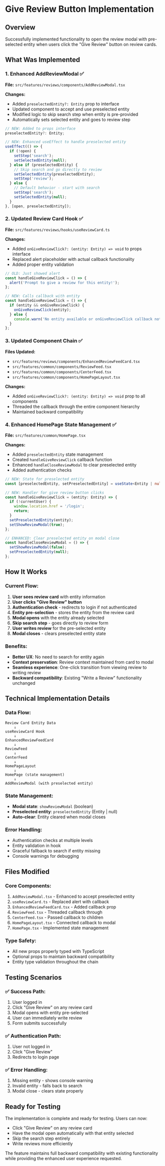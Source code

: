 # Give Review Button Implementation

## Overview
Successfully implemented functionality to open the review modal with pre-selected entity when users click the "Give Review" button on review cards.

## What Was Implemented

### 1. Enhanced AddReviewModal ✅
**File:** `src/features/reviews/components/AddReviewModal.tsx`

**Changes:**
- Added `preselectedEntity?: Entity` prop to interface
- Updated component to accept and use preselected entity
- Modified logic to skip search step when entity is pre-provided
- Automatically sets selected entity and goes to review step

```typescript
// NEW: Added to props interface
preselectedEntity?: Entity;

// NEW: Enhanced useEffect to handle preselected entity
useEffect(() => {
  if (!open) {
    setStep('search');
    setSelectedEntity(null);
  } else if (preselectedEntity) {
    // Skip search and go directly to review
    setSelectedEntity(preselectedEntity);
    setStep('review');
  } else {
    // Default behavior - start with search
    setStep('search');
    setSelectedEntity(null);
  }
}, [open, preselectedEntity]);
```

### 2. Updated Review Card Hook ✅
**File:** `src/features/reviews/hooks/useReviewCard.ts`

**Changes:**
- Added `onGiveReviewClick?: (entity: Entity) => void` to props interface
- Replaced alert placeholder with actual callback functionality
- Added proper entity validation

```typescript
// OLD: Just showed alert
const handleGiveReviewClick = () => {
  alert('Prompt to give a review for this entity!');
};

// NEW: Calls callback with entity
const handleGiveReviewClick = () => {
  if (entity && onGiveReviewClick) {
    onGiveReviewClick(entity);
  } else {
    console.warn('No entity available or onGiveReviewClick callback not provided');
  }
};
```

### 3. Updated Component Chain ✅
**Files Updated:**
- `src/features/reviews/components/EnhancedReviewFeedCard.tsx`
- `src/features/common/components/ReviewFeed.tsx`
- `src/features/common/components/CenterFeed.tsx`
- `src/features/common/components/HomePageLayout.tsx`

**Changes:**
- Added `onGiveReviewClick?: (entity: Entity) => void` prop to all components
- Threaded the callback through the entire component hierarchy
- Maintained backward compatibility

### 4. Enhanced HomePage State Management ✅
**File:** `src/features/common/HomePage.tsx`

**Changes:**
- Added `preselectedEntity` state management
- Created `handleGiveReviewClick` callback function
- Enhanced `handleCloseReviewModal` to clear preselected entity
- Added authentication checks

```typescript
// NEW: State for preselected entity
const [preselectedEntity, setPreselectedEntity] = useState<Entity | null>(null);

// NEW: Handler for give review button clicks
const handleGiveReviewClick = (entity: Entity) => {
  if (!currentUser) {
    window.location.href = '/login';
    return;
  }
  setPreselectedEntity(entity);
  setShowReviewModal(true);
};

// ENHANCED: Clear preselected entity on modal close
const handleCloseReviewModal = () => {
  setShowReviewModal(false);
  setPreselectedEntity(null);
};
```

## How It Works

### Current Flow:
1. **User sees review card** with entity information
2. **User clicks "Give Review" button**
3. **Authentication check** - redirects to login if not authenticated
4. **Entity pre-selection** - stores the entity from the review card
5. **Modal opens** with the entity already selected
6. **Skip search step** - goes directly to review form
7. **User writes review** for the pre-selected entity
8. **Modal closes** - clears preselected entity state

### Benefits:
- **Better UX**: No need to search for entity again
- **Context preservation**: Review context maintained from card to modal
- **Seamless experience**: One-click transition from viewing review to writing review
- **Backward compatibility**: Existing "Write a Review" functionality unchanged

## Technical Implementation Details

### Data Flow:
```
Review Card Entity Data
    ↓
useReviewCard Hook
    ↓
EnhancedReviewFeedCard
    ↓
ReviewFeed
    ↓
CenterFeed
    ↓
HomePageLayout
    ↓
HomePage (state management)
    ↓
AddReviewModal (with preselected entity)
```

### State Management:
- **Modal state**: `showReviewModal` (boolean)
- **Preselected entity**: `preselectedEntity` (Entity | null)
- **Auto-clear**: Entity cleared when modal closes

### Error Handling:
- Authentication checks at multiple levels
- Entity validation in hook
- Graceful fallback to search if entity missing
- Console warnings for debugging

## Files Modified

### Core Components:
1. `AddReviewModal.tsx` - Enhanced to accept preselected entity
2. `useReviewCard.ts` - Replaced alert with callback
3. `EnhancedReviewFeedCard.tsx` - Added callback prop
4. `ReviewFeed.tsx` - Threaded callback through
5. `CenterFeed.tsx` - Passed callback to children
6. `HomePageLayout.tsx` - Connected callback to modal
7. `HomePage.tsx` - Implemented state management

### Type Safety:
- All new props properly typed with TypeScript
- Optional props to maintain backward compatibility
- Entity type validation throughout the chain

## Testing Scenarios

### ✅ Success Path:
1. User logged in
2. Click "Give Review" on any review card
3. Modal opens with entity pre-selected
4. User can immediately write review
5. Form submits successfully

### ✅ Authentication Path:
1. User not logged in
2. Click "Give Review" 
3. Redirects to login page

### ✅ Error Handling:
1. Missing entity - shows console warning
2. Invalid entity - falls back to search
3. Modal close - clears state properly

## Ready for Testing

The implementation is complete and ready for testing. Users can now:
- Click "Give Review" on any review card
- Have the modal open automatically with that entity selected
- Skip the search step entirely
- Write reviews more efficiently

The feature maintains full backward compatibility with existing functionality while providing the enhanced user experience requested.